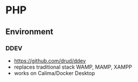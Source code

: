 # PHP

## Environment

### DDEV
* https://github.com/drud/ddev
* replaces traditional stack WAMP, MAMP, XAMPP
* works on Calima/Docker Desktop
